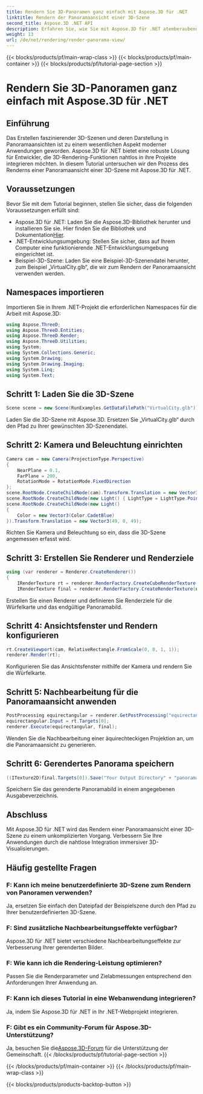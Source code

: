 ```yaml
---
title: Rendern Sie 3D-Panoramen ganz einfach mit Aspose.3D für .NET
linktitle: Rendern der Panoramaansicht einer 3D-Szene
second_title: Aspose.3D .NET API
description: Erfahren Sie, wie Sie mit Aspose.3D für .NET atemberaubende 3D-Panoramaansichten erstellen. Befolgen Sie unsere Schritt-für-Schritt-Anleitung für immersives Szenenrendering.
weight: 13
url: /de/net/rendering/render-panorama-view/
---
```


{{< blocks/products/pf/main-wrap-class >}}
{{< blocks/products/pf/main-container >}}
{{< blocks/products/pf/tutorial-page-section >}}

# Rendern Sie 3D-Panoramen ganz einfach mit Aspose.3D für .NET

## Einführung
Das Erstellen faszinierender 3D-Szenen und deren Darstellung in Panoramaansichten ist zu einem wesentlichen Aspekt moderner Anwendungen geworden. Aspose.3D für .NET bietet eine robuste Lösung für Entwickler, die 3D-Rendering-Funktionen nahtlos in ihre Projekte integrieren möchten. In diesem Tutorial untersuchen wir den Prozess des Renderns einer Panoramaansicht einer 3D-Szene mit Aspose.3D für .NET.
## Voraussetzungen
Bevor Sie mit dem Tutorial beginnen, stellen Sie sicher, dass die folgenden Voraussetzungen erfüllt sind:
-  Aspose.3D für .NET: Laden Sie die Aspose.3D-Bibliothek herunter und installieren Sie sie. Hier finden Sie die Bibliothek und Dokumentation[Hier](https://releases.aspose.com/3d/net/).
- .NET-Entwicklungsumgebung: Stellen Sie sicher, dass auf Ihrem Computer eine funktionierende .NET-Entwicklungsumgebung eingerichtet ist.
- Beispiel-3D-Szene: Laden Sie eine Beispiel-3D-Szenendatei herunter, zum Beispiel „VirtualCity.glb“, die wir zum Rendern der Panoramaansicht verwenden werden.
## Namespaces importieren
Importieren Sie in Ihrem .NET-Projekt die erforderlichen Namespaces für die Arbeit mit Aspose.3D:
```csharp
using Aspose.ThreeD;
using Aspose.ThreeD.Entities;
using Aspose.ThreeD.Render;
using Aspose.ThreeD.Utilities;
using System;
using System.Collections.Generic;
using System.Drawing;
using System.Drawing.Imaging;
using System.Linq;
using System.Text;
```
## Schritt 1: Laden Sie die 3D-Szene
```csharp
Scene scene = new Scene(RunExamples.GetDataFilePath("VirtualCity.glb"));
```
Laden Sie die 3D-Szene mit Aspose.3D. Ersetzen Sie „VirtualCity.glb“ durch den Pfad zu Ihrer gewünschten 3D-Szenendatei.
## Schritt 2: Kamera und Beleuchtung einrichten
```csharp
Camera cam = new Camera(ProjectionType.Perspective)
{
    NearPlane = 0.1,
    FarPlane = 200,
    RotationMode = RotationMode.FixedDirection
};
scene.RootNode.CreateChildNode(cam).Transform.Translation = new Vector3(5, 6, 0);
scene.RootNode.CreateChildNode(new Light() { LightType = LightType.Point }).Transform.Translation = new Vector3(-10, 7, -10);
scene.RootNode.CreateChildNode(new Light()
{
    Color = new Vector3(Color.CadetBlue)
}).Transform.Translation = new Vector3(49, 0, 49);
```
Richten Sie Kamera und Beleuchtung so ein, dass die 3D-Szene angemessen erfasst wird.
## Schritt 3: Erstellen Sie Renderer und Renderziele
```csharp
using (var renderer = Renderer.CreateRenderer())
{
    IRenderTexture rt = renderer.RenderFactory.CreateCubeRenderTexture(new RenderParameters(false), 512, 512);
    IRenderTexture final = renderer.RenderFactory.CreateRenderTexture(new RenderParameters(false, 32, 0, 0), 1024 * 3, 1024);
```
Erstellen Sie einen Renderer und definieren Sie Renderziele für die Würfelkarte und das endgültige Panoramabild.
## Schritt 4: Ansichtsfenster und Rendern konfigurieren
```csharp
rt.CreateViewport(cam, RelativeRectangle.FromScale(0, 0, 1, 1));
renderer.Render(rt);
```
Konfigurieren Sie das Ansichtsfenster mithilfe der Kamera und rendern Sie die Würfelkarte.
## Schritt 5: Nachbearbeitung für die Panoramaansicht anwenden
```csharp
PostProcessing equirectangular = renderer.GetPostProcessing("equirectangular");
equirectangular.Input = rt.Targets[0];
renderer.Execute(equirectangular, final);
```
Wenden Sie die Nachbearbeitung einer äquirechteckigen Projektion an, um die Panoramaansicht zu generieren.
## Schritt 6: Gerendertes Panorama speichern
```csharp
((ITexture2D)final.Targets[0]).Save("Your Output Directory" + "panorama.png", ImageFormat.Png);
```
Speichern Sie das gerenderte Panoramabild in einem angegebenen Ausgabeverzeichnis.
## Abschluss
Mit Aspose.3D für .NET wird das Rendern einer Panoramaansicht einer 3D-Szene zu einem unkomplizierten Vorgang. Verbessern Sie Ihre Anwendungen durch die nahtlose Integration immersiver 3D-Visualisierungen.
## Häufig gestellte Fragen
### F: Kann ich meine benutzerdefinierte 3D-Szene zum Rendern von Panoramen verwenden?
Ja, ersetzen Sie einfach den Dateipfad der Beispielszene durch den Pfad zu Ihrer benutzerdefinierten 3D-Szene.
### F: Sind zusätzliche Nachbearbeitungseffekte verfügbar?
Aspose.3D für .NET bietet verschiedene Nachbearbeitungseffekte zur Verbesserung Ihrer gerenderten Bilder.
### F: Wie kann ich die Rendering-Leistung optimieren?
Passen Sie die Renderparameter und Zielabmessungen entsprechend den Anforderungen Ihrer Anwendung an.
### F: Kann ich dieses Tutorial in eine Webanwendung integrieren?
Ja, indem Sie Aspose.3D für .NET in Ihr .NET-Webprojekt integrieren.
### F: Gibt es ein Community-Forum für Aspose.3D-Unterstützung?
 Ja, besuchen Sie die[Aspose.3D-Forum](https://forum.aspose.com/c/3d/18) für die Unterstützung der Gemeinschaft.
{{< /blocks/products/pf/tutorial-page-section >}}

{{< /blocks/products/pf/main-container >}}
{{< /blocks/products/pf/main-wrap-class >}}

{{< blocks/products/products-backtop-button >}}
